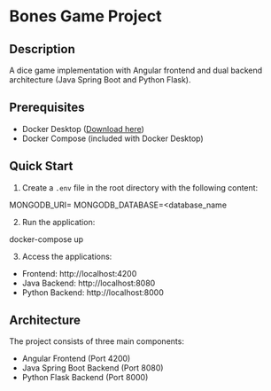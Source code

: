 # Bones Game Project

## Description

A dice game implementation with Angular frontend and dual backend architecture (Java Spring Boot and Python Flask).

## Prerequisites

- Docker Desktop ([Download here](https://www.docker.com/products/docker-desktop/))
- Docker Compose (included with Docker Desktop)

## Quick Start

1. Create a `.env` file in the root directory with the following content:

MONGODB_URI=<mongodb-connection-string>
MONGODB_DATABASE=<database_name

2. Run the application:

docker-compose up

3. Access the applications:

- Frontend: http://localhost:4200
- Java Backend: http://localhost:8080
- Python Backend: http://localhost:8000

## Architecture

The project consists of three main components:

- Angular Frontend (Port 4200)
- Java Spring Boot Backend (Port 8080)
- Python Flask Backend (Port 8000)
